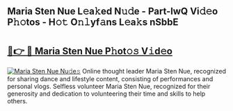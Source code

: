 ## Maria Sten Nue L𝚎a𝚔ed N𝚞𝚍e - Part-lwQ Vi𝚍𝚎o P𝚑𝚘tos - H𝚘𝚝 O𝚗𝚕yf𝚊ns L𝚎a𝚔s nSbbE

# <h2><a href="http://kf70y29.oniu.top/?m=Maria+Sten+Nue">🔗👉 🔴 Maria Sten Nue P𝚑ot𝚘𝚜 V𝚒d𝚎o</a></h2>

[![Maria Sten Nue Nu𝚍e𝚜](https://i.imgur.com/0qMVB7G.gif)](http://kf70y29.oniu.top/?m=Maria+Sten+Nue)
Online thought leader Maria Sten Nue, recognized for sharing dance and lifestyle content, consisting of performances and personal vlogs. Selfless volunteer Maria Sten Nue, recognized for their generosity and dedication to volunteering their time and skills to help others.  
